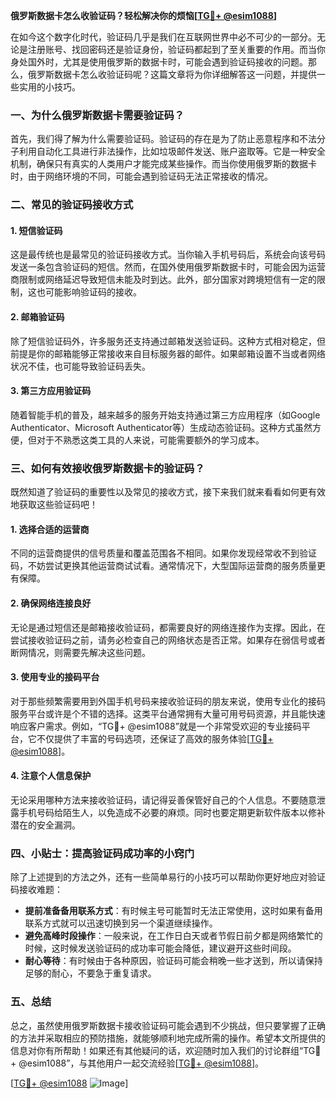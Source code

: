 **俄罗斯数据卡怎么收验证码？轻松解决你的烦恼[[TG💪+ @esim1088](https://t.me/s/esim1088)]**

在如今这个数字化时代，验证码几乎是我们在互联网世界中必不可少的一部分。无论是注册账号、找回密码还是验证身份，验证码都起到了至关重要的作用。而当你身处国外时，尤其是使用俄罗斯的数据卡时，可能会遇到验证码接收的问题。那么，俄罗斯数据卡怎么收验证码呢？这篇文章将为你详细解答这一问题，并提供一些实用的小技巧。

### 一、为什么俄罗斯数据卡需要验证码？

首先，我们得了解为什么需要验证码。验证码的存在是为了防止恶意程序和不法分子利用自动化工具进行非法操作，比如垃圾邮件发送、账户盗取等。它是一种安全机制，确保只有真实的人类用户才能完成某些操作。而当你使用俄罗斯的数据卡时，由于网络环境的不同，可能会遇到验证码无法正常接收的情况。

### 二、常见的验证码接收方式

#### 1. 短信验证码
这是最传统也是最常见的验证码接收方式。当你输入手机号码后，系统会向该号码发送一条包含验证码的短信。然而，在国外使用俄罗斯数据卡时，可能会因为运营商限制或网络延迟导致短信未能及时到达。此外，部分国家对跨境短信有一定的限制，这也可能影响验证码的接收。

#### 2. 邮箱验证码
除了短信验证码外，许多服务还支持通过邮箱发送验证码。这种方式相对稳定，但前提是你的邮箱能够正常接收来自目标服务器的邮件。如果邮箱设置不当或者网络状况不佳，也可能导致验证码丢失。

#### 3. 第三方应用验证码
随着智能手机的普及，越来越多的服务开始支持通过第三方应用程序（如Google Authenticator、Microsoft Authenticator等）生成动态验证码。这种方式虽然方便，但对于不熟悉这类工具的人来说，可能需要额外的学习成本。

### 三、如何有效接收俄罗斯数据卡的验证码？

既然知道了验证码的重要性以及常见的接收方式，接下来我们就来看看如何更有效地获取这些验证码吧！

#### 1. 选择合适的运营商
不同的运营商提供的信号质量和覆盖范围各不相同。如果你发现经常收不到验证码，不妨尝试更换其他运营商试试看。通常情况下，大型国际运营商的服务质量更有保障。

#### 2. 确保网络连接良好
无论是通过短信还是邮箱接收验证码，都需要良好的网络连接作为支撑。因此，在尝试接收验证码之前，请务必检查自己的网络状态是否正常。如果存在弱信号或者断网情况，则需要先解决这些问题。

#### 3. 使用专业的接码平台
对于那些频繁需要用到外国手机号码来接收验证码的朋友来说，使用专业化的接码服务平台或许是个不错的选择。这类平台通常拥有大量可用号码资源，并且能快速响应客户需求。例如，“TG💪+ @esim1088”就是一个非常受欢迎的专业接码平台，它不仅提供了丰富的号码选项，还保证了高效的服务体验[[TG💪+ @esim1088](https://t.me/s/esim1088)]。

#### 4. 注意个人信息保护
无论采用哪种方法来接收验证码，请记得妥善保管好自己的个人信息。不要随意泄露手机号码给陌生人，以免造成不必要的麻烦。同时也要定期更新软件版本以修补潜在的安全漏洞。

### 四、小贴士：提高验证码成功率的小窍门

除了上述提到的方法之外，还有一些简单易行的小技巧可以帮助你更好地应对验证码接收难题：

- **提前准备备用联系方式**：有时候主号可能暂时无法正常使用，这时如果有备用联系方式就可以迅速切换到另一个渠道继续操作。
- **避免高峰时段操作**：一般来说，在工作日白天或者节假日前夕都是网络繁忙的时候，这时候发送验证码的成功率可能会降低，建议避开这些时间段。
- **耐心等待**：有时候由于各种原因，验证码可能会稍晚一些才送到，所以请保持足够的耐心，不要急于重复请求。

### 五、总结

总之，虽然使用俄罗斯数据卡接收验证码可能会遇到不少挑战，但只要掌握了正确的方法并采取相应的预防措施，就能够顺利地完成所需的操作。希望本文所提供的信息对你有所帮助！如果还有其他疑问的话，欢迎随时加入我们的讨论群组“TG💪+ @esim1088”，与其他用户一起交流经验[[TG💪+ @esim1088](https://t.me/s/esim1088)]。

[[TG💪+ @esim1088](https://t.me/s/esim1088) ![Image](https://i.postimg.cc/4NQfJmqS/Snipaste-2025-05-13-00-14-12.png)]
